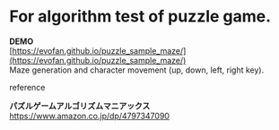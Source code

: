 # For algorithm test of puzzle game.

**DEMO**  
[https://evofan.github.io/puzzle_sample_maze/](https://evofan.github.io/puzzle_sample_maze/)  
Maze generation and character movement (up, down, left, right key).  

reference  

**パズルゲームアルゴリズムマニアックス**  
https://www.amazon.co.jp/dp/4797347090  
